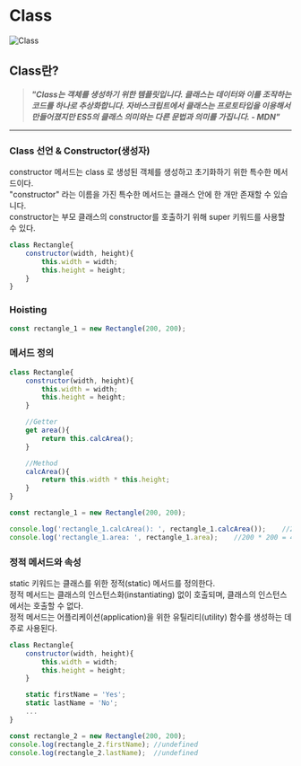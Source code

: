 # **Class**

![Class](https://cdn.jsdelivr.net/gh/fe-jw/J-Web/posts/2022/1108/thumb.jpg)

## **Class란?**
> **_"Class는 객체를 생성하기 위한 템플릿입니다. 클래스는 데이터와 이를 조작하는 코드를 하나로 추상화합니다. 자바스크립트에서 클래스는 프로토타입을 이용해서 만들어졌지만 ES5의 클래스 의미와는 다른 문법과 의미를 가집니다. - MDN"_**  

---

### **Class 선언 & Constructor(생성자)**
constructor 메서드는 class 로 생성된 객체를 생성하고 초기화하기 위한 특수한 메서드이다.  
"constructor" 라는 이름을 가진 특수한 메서드는 클래스 안에 한 개만 존재할 수 있습니다.  
constructor는 부모 클래스의 constructor를 호출하기 위해 super 키워드를 사용할 수 있다.
```js
class Rectangle{
	constructor(width, height){
		this.width = width;
		this.height = height;
	}
}
```

### **Hoisting**
```js
const rectangle_1 = new Rectangle(200, 200);
```

### **메서드 정의**
```js
class Rectangle{
	constructor(width, height){
		this.width = width;
		this.height = height;
	}

	//Getter
	get area(){
		return this.calcArea();
	}

	//Method
	calcArea(){
		return this.width * this.height;
	}
}

const rectangle_1 = new Rectangle(200, 200);

console.log('rectangle_1.calcArea(): ', rectangle_1.calcArea());	//200 * 200 = 40000
console.log('rectangle_1.area: ', rectangle_1.area);	//200 * 200 = 40000
```

### **정적 메서드와 속성**
static 키워드는 클래스를 위한 정적(static) 메서드를 정의한다.  
정적 메서드는 클래스의 인스턴스화(instantiating) 없이 호출되며, 클래스의 인스턴스에서는 호출할 수 없다.  
정적 메서드는 어플리케이션(application)을 위한 유틸리티(utility) 함수를 생성하는 데 주로 사용된다.
```js
class Rectangle{
	constructor(width, height){
		this.width = width;
		this.height = height;
	}

	static firstName = 'Yes';
	static lastName = 'No';
	...
}

const rectangle_2 = new Rectangle(200, 200);
console.log(rectangle_2.firstName);	//undefined
console.log(rectangle_2.lastName);	//undefined
```